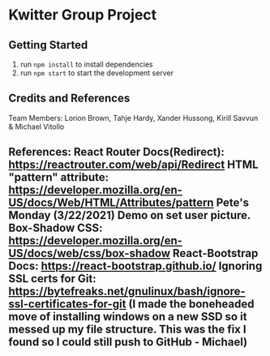 # Kwitter Group Project

## Getting Started

1. run `npm install` to install dependencies
2. run `npm start` to start the development server

## Credits and References

Team Members: Lorion Brown, Tahje Hardy, Xander Hussong, Kirill Savvun & Michael Vitollo 

References:
React Router Docs(Redirect): https://reactrouter.com/web/api/Redirect
HTML "pattern" attribute: https://developer.mozilla.org/en-US/docs/Web/HTML/Attributes/pattern
Pete's Monday (3/22/2021) Demo on set user picture.
Box-Shadow CSS: https://developer.mozilla.org/en-US/docs/web/css/box-shadow
React-Bootstrap Docs: https://react-bootstrap.github.io/
Ignoring SSL certs for Git: https://bytefreaks.net/gnulinux/bash/ignore-ssl-certificates-for-git (I made the boneheaded move of installing windows on a new SSD so it messed up my file structure. This was the fix I found so I could still push to GitHub - Michael)
---                                                                
